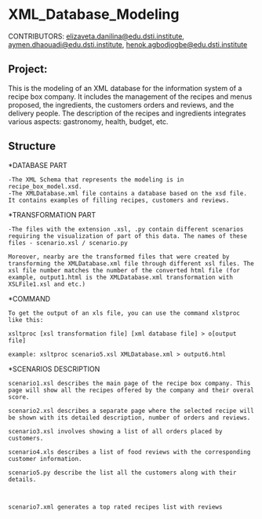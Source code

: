 # XML_Database_Modeling

CONTRIBUTORS: elizaveta.danilina@edu.dsti.institute, aymen.dhaouadi@edu.dsti.institute, henok.agbodjogbe@edu.dsti.institute

Project:
-------
This is the modeling of an XML database for the information system of a recipe box company. It includes the management of the recipes and menus proposed, the ingredients, the customers orders and reviews, and the delivery people. The description of the recipes and ingredients integrates various aspects: gastronomy, health, budget, etc.

Structure
---------

*DATABASE PART

    -The XML Schema that represents the modeling is in recipe_box_model.xsd.
    -The XMLDatabase.xml file contains a database based on the xsd file. It contains examples of filling recipes, customers and reviews.

*TRANSFORMATION PART

    -The files with the extension .xsl, .py contain different scenarios requiring the visualization of part of this data. The names of these files - scenario.xsl / scenario.py

    Moreover, nearby are the transformed files that were created by transforming the XMLDatabase.xml file through different xsl files. The xsl file number matches the number of the converted html file (for example, output1.html is the XMLDatabase.xml transformation with XSLFile1.xsl and etc.)

*COMMAND

    To get the output of an xls file, you can use the command xlstproc like this:
    
    xsltproc [xsl transformation file] [xml database file] > o[output file]
    
    example: xsltproc scenario5.xsl XMLDatabase.xml > output6.html

*SCENARIOS DESCRIPTION

    scenario1.xsl describes the main page of the recipe box company. This page will show all the recipes offered by the company and their overal score.

    scenario2.xsl describes a separate page where the selected recipe will be shown with its detailed description, number of orders and reviews.

    scenario3.xsl involves showing a list of all orders placed by customers.

    scenario4.xls describes a list of food reviews with the corresponding customer information.

    scenario5.py describe the list all the customers along with their details.

    

    scenario7.xml generates a top rated recipes list with reviews

